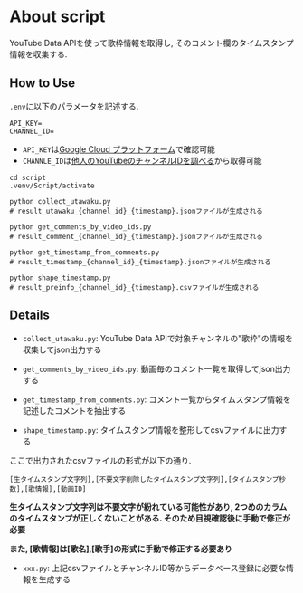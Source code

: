 # About script
YouTube Data APIを使って歌枠情報を取得し, そのコメント欄のタイムスタンプ情報を収集する.

## How to Use

`.env`に以下のパラメータを記述する.

```
API_KEY=
CHANNEL_ID=
```

* `API_KEY`は[Google Cloud プラットフォーム](https://console.cloud.google.com/?hl=ja)で確認可能
* `CHANNLE_ID`は[他人のYouTubeのチャンネルIDを調べる](https://ilr.jp/tech/485/)から取得可能

```shell
cd script
.venv/Script/activate

python collect_utawaku.py
# result_utawaku_{channel_id}_{timestamp}.jsonファイルが生成される

python get_comments_by_video_ids.py
# result_comment_{channel_id}_{timestamp}.jsonファイルが生成される

python get_timestamp_from_comments.py
# result_timestamp_{channel_id}_{timestamp}.jsonファイルが生成される

python shape_timestamp.py
# result_preinfo_{channel_id}_{timestamp}.csvファイルが生成される
```

## Details
- `collect_utawaku.py`: YouTube Data APIで対象チャンネルの"歌枠"の情報を収集してjson出力する

- `get_comments_by_video_ids.py`: 動画毎のコメント一覧を取得してjson出力する

- `get_timestamp_from_comments.py`: コメント一覧からタイムスタンプ情報を記述したコメントを抽出する

- `shape_timestamp.py`: タイムスタンプ情報を整形してcsvファイルに出力する

ここで出力されたcsvファイルの形式が以下の通り.

```csv
[生タイムスタンプ文字列],[不要文字削除したタイムスタンプ文字列],[タイムスタンプ秒数],[歌情報],[動画ID]
```

**生タイムスタンプ文字列は不要文字が紛れている可能性があり, 2つめのカラムのタイムスタンプが正しくないことがある. そのため目視確認後に手動で修正が必要**

**また, [歌情報]は[歌名],[歌手]の形式に手動で修正する必要あり**

- `xxx.py`: 上記csvファイルとチャンネルID等からデータベース登録に必要な情報を生成する

